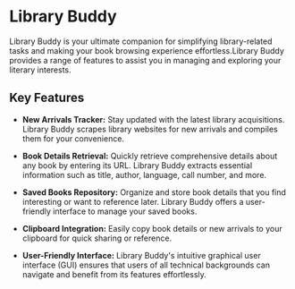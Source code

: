 # Library Buddy

Library Buddy is your ultimate companion for simplifying library-related tasks and making your book browsing experience effortless.Library Buddy provides a range of features to assist you in managing and exploring your literary interests.

## Key Features

- **New Arrivals Tracker:** Stay updated with the latest library acquisitions. Library Buddy scrapes library websites for new arrivals and compiles them for your convenience.

- **Book Details Retrieval:** Quickly retrieve comprehensive details about any book by entering its URL. Library Buddy extracts essential information such as title, author, language, call number, and more.

- **Saved Books Repository:** Organize and store book details that you find interesting or want to reference later. Library Buddy offers a user-friendly interface to manage your saved books.

- **Clipboard Integration:** Easily copy book details or new arrivals to your clipboard for quick sharing or reference.

- **User-Friendly Interface:** Library Buddy's intuitive graphical user interface (GUI) ensures that users of all technical backgrounds can navigate and benefit from its features effortlessly.





